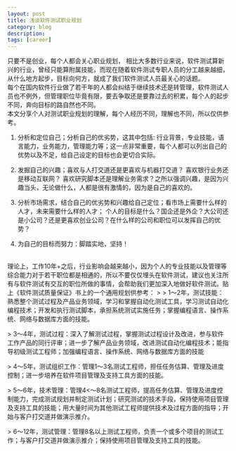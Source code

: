 ```yaml
---
layout: post
title: 浅谈软件测试职业规划
category: blog
description: 
tags: [career]
---
```

只要不是创业，每个人都会关心职业规划， 相比大多数行业来说，软件测试算新兴的行业，曾经只能算附属技能，而现在随着软件测试专职人员的分工越来越细，从什么地方起步，目标向何方，就成了我们软件测试人员最关心的话题。
<br/>每个在国内软件行业做了若干年的人都会纠结于继续技术还是转管理，软件测试人员也不例外，但管理职位毕竟有限，要去争取还是要靠过去的积累，每个人的起步不同，奔向目标的路自然也不同。
<br/>本文分享个人对测试职业规划的理解，每个人经历不同，理解也不同，所以仅供参考。
<br>

1. 分析和定位自己；分析自己的优劣势，这其中包括: 行业背景，专业技能，语言能力，业务能力，管理能力等；这一点非常重要，每个人都可以列出自己的优势以及不足，给自己设定的目标也会更切合实际。

2. 发掘自己的兴趣；喜欢与人打交道还是更喜欢与机器打交道？ 喜欢银行业务还是移动互联网？ 喜欢研究脚本还是理解业务需求？之所以强调兴趣，是因为兴趣当头，无论做什么，人都是很有激情的，因为是自己的喜欢的。

3. 分析市场需求，结合自己的优劣势和兴趣给自己定位；看市场上需要什么样的人才，未来需要什么样的人才； 个人的目标是什么？国企还是外企？大公司还是小公司？还是更喜欢创业公司？在什么样的公司和职位可以发挥自己的优势？

4. 为自己的目标而努力：脚踏实地，坚持！

<br>
理论上，工作10年+之后，行业影响会越来越小，因为个人的专业技能以及管理等综合能力对于若干职位都是相通的，所以不要仅仅埋头在软件测试，建议也关注所有与软件测试有交互的职位所做的事情，会帮助我们更加深入地做好软件测试。贴上《软件测试质量保证》书上的一个通用规划供参考：
>
> 1～2年，测试技能：熟悉整个测试过程及产品业务领域，学习和掌握自动化测试工具，学习测试自动化编程技术；开发和执行测试脚本，承担系统测试实施任务；掌握编程语言、操作系统、网络与数据库方面的技能。</p>
> 3～4年，测试过程：深入了解测试过程，掌握测试过程设计及改进，参与软件工作产品的同行评审；进一步了解产品业务领域，改进测试自动化编程技术；能指导初级测试工程师；加强编程语言、操作系统、网络与数据库方面的技能</p>
> 4～5年，测试组织工作：管理1～3名测试工程师，担任任务估算、管理及进度控制；进一步培养在软件项目管理及支持工具方面的技能。</p>
> 5～6年，技术管理：管理4<～8名测试工程师，提高任务估算、管理及进度控制能力，完成测试规划并制定测试计划；研究测试的技术手段，保持使用项目管理及支持工具的技能；用大量时间为其他测试工程师提供技术及过程方面的指导；开始与客户打交道并做演示推介。</p>
> 6～12年，测试管理：管理8名以上测试工程师，负责一个或多个项目的测试工作；与客户打交道并做演示推介；保持使用项目管理及支持工具的技能。

[Angelia]:    http://angeliaw.github.com  "Angelia"